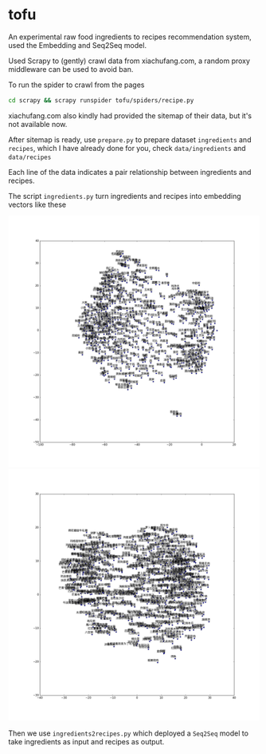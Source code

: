 # tofu
An experimental raw food ingredients to recipes recommendation system, used the Embedding and Seq2Seq model.

Used Scrapy to (gently) crawl data from xiachufang.com, a random proxy middleware can be used to avoid ban. 

To run the spider to crawl from the pages

```bash
cd scrapy && scrapy runspider tofu/spiders/recipe.py
```

xiachufang.com also kindly had provided the sitemap of their data, but it's not available now.

After sitemap is ready, use `prepare.py` to prepare dataset `ingredients` and `recipes`, which I have already done for you, check `data/ingredients` and `data/recipes`

Each line of the data indicates a pair relationship between ingredients and recipes.

The script `ingredients.py` turn ingredients and recipes into embedding vectors like these

![ingredients2vec](ingredients2vec.png "ingredients2vec")
![recipes2vec](recipes2vec.png "recipes2vec")

Then we use `ingredients2recipes.py` which deployed a `Seq2Seq` model to take ingredients as input and recipes as output.
